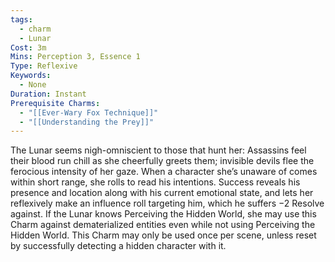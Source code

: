 ```yaml
---
tags:
  - charm
  - Lunar
Cost: 3m
Mins: Perception 3, Essence 1
Type: Reflexive
Keywords:
  - None
Duration: Instant
Prerequisite Charms:
  - "[[Ever-Wary Fox Technique]]"
  - "[[Understanding the Prey]]"
---
```

The Lunar seems nigh-omniscient to those that hunt her: Assassins feel their blood run chill as she cheerfully greets them; invisible devils flee the ferocious intensity of her gaze. When a character she’s unaware of comes within short range, she rolls to read his intentions. Success reveals his presence and location along with his current emotional state, and lets her reflexively make an influence roll targeting him, which he suffers −2 Resolve against. If the Lunar knows Perceiving the Hidden World, she may use this Charm against dematerialized entities even while not using Perceiving the Hidden World. This Charm may only be used once per scene, unless reset by successfully detecting a hidden character with it.